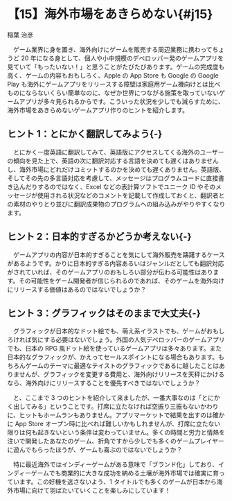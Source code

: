 # 【15】海外市場をあきらめない{#j15}

<div class="author">稲葉 治彦</div>

　ゲーム業界に身を置き、海外向けにゲームを販売する周辺業務に携わってちょうど 20 年になる身として、個人や小中規模のデベロッパー発のゲームアプリを見ていて「もったいない！」と思うことがたびたびあります。ゲームの完成度も高く、ゲームの内容もおもしろく、Apple の App Store も Google の Google Play も海外にゲームアプリをリリースする障壁は家庭用ゲーム機向けとは比べものにならないくらい簡単なのに、なぜか世界につながる施策を取っていないゲームアプリが多々見られるからです。こういった状況を少しでも減らすために、海外市場をあきらめないゲームアプリ作りのヒントを紹介します。

## ヒント 1：とにかく翻訳してみよう{-}

　とにかく一度英語に翻訳してみて、英語版にアクセスしてくる海外のユーザーの傾向を見た上で、英語の次に翻訳対応する言語を決めても遅くはありませんし、海外市場にどれだけコミットするのかを決めても遅くありません。英語版、そしてその先の多言語対応を考慮して、メッセージはプログラムコードに直接書き込んだりするのではなく、Excel などの表計算ソフトでユニーク ID やそのメッセージが使用される状況などのコメントを記載して作成しておくと、翻訳者との素材のやりとり並びに翻訳成果物のプログラムへの組み込みがやりやすくなります。

## ヒント 2：日本的すぎるかどうか考えない{-}

　ゲームアプリの内容が日本的すぎることを気にして海外販売を躊躇するケースがあるようです。かりに日本的すぎる内容あるいはジャンルだとしても翻訳対応がされていれば、そのゲームアプリのおもしろい部分が伝わる可能性はあります。その可能性をゲーム開発者が信じられるのであれば、そのゲームを海外向けにリリースする価値はあるのではないでしょうか？

## ヒント 3：グラフィックはそのままで大丈夫{-}

　グラフィックが日本的なドット絵でも、萌え系イラストでも、ゲームがおもしろければ気にする必要はないでしょう。外国の人気デベロッパーのゲームアプリでも、日本の RPG 風ドット絵を使っているゲームアプリは多々あります。また日本的なグラフィックが、かえってセールスポイントになる場合もあります。もちろんゲームのテーマに最適なテイストのグラフィックであるに越したことはありませんが、グラフィックを変更する費用と、海外向けリリースを天秤にかけるなら、海外向けにリリースすることを優先すべきではないでしょうか？

　と、ここまで 3 つのヒントを紹介して来ましたが、一番大事なのは「とにかく出してみる」ということです。打席に立たなければ空振り三振もないかわりに、ヒットもホームランもありません。アプリマーケットで結果を出すのは確かに App Store オープン時に比べれば難しいかもしれませんが、打席に立たない限りは何も起きないという条件は変わっていません。多くの時間と労力と情熱を注いで開発したあなたのゲーム、折角ですから少しでも多くのゲームプレイヤーに遊んでもらったほうが、ゲームも喜ぶのではないでしょうか？

　特に最近海外ではインディーゲームがある意味で「ブランド化」しており、インディーゲームでも商業的に大きな成功を納める土壌が海外市場では確実に育っています。この好機を逃さないよう、1 タイトルでも多くのゲームが日本から海外市場に向けて羽ばたいていくことを楽しみにしています！
